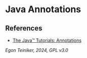 # Java Annotations




## References

* [The Java™ Tutorials: Annotations](https://docs.oracle.com/javase/tutorial/java/annotations/)

*Egon Teiniker, 2024, GPL v3.0*
